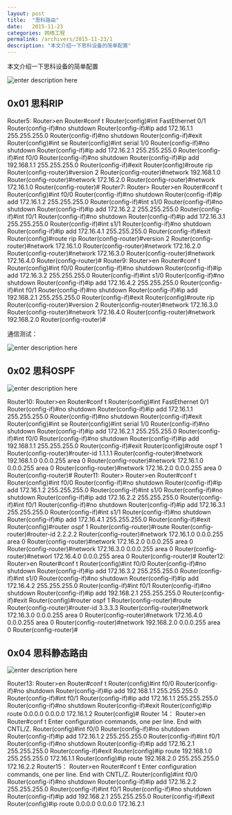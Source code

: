 ```yaml
---
layout: post
title:  "思科路由"
date:   2015-11-23
categories: 网络工程
permalink: /archivers/2015-11-23/1
description: "本文介绍一下思科设备的简单配置"
---
```

本文介绍一下思科设备的简单配置
<!--more-->

![enter description here][1]


  
  
## 0x01 思科RIP

Router5:
Router>en
Router#conf t
Router(config)#int FastEthernet 0/1
Router(config-if)#no shutdown
Router(config-if)#ip add 172.16.1.1 255.255.255.0
Router(config-if)#no shutdown
Router(config-if)#exit
Router(config)#int se
Router(config)#int serial 1/0
Router(config-if)#no shutdown
Router(config-if)#ip add 172.16.2.1 255.255.255.0
Router(config-if)#int f0/0
Router(config-if)#no shutdown
Router(config-if)#ip add 192.168.1.1 255.255.255.0
Router(config-if)#exit
Router(config)#route rip
Router(config-router)#version 2
Router(config-router)#network 192.168.1.0
Router(config-router)#network 172.16.2.0
Router(config-router)#network 172.16.1.0
Router(config-router)#
Router7:
Router>
Router>en
Router#conf t
Router(config)#int f0/0
Router(config-if)#no shutdown
Router(config-if)#ip add 172.16.1.2 255.255.255.0
Router(config-if)#int s1/0
Router(config-if)#no shutdown
Router(config-if)#ip add 172.16.2.2 255.255.255.0
Router(config-if)#int f0/1
Router(config-if)#no shutdown
Router(config-if)#ip add 172.16.3.1 255.255.255.0
Router(config-if)#int s1/1
Router(config-if)#no shutdown
Router(config-if)#ip add 172.16.4.1 255.255.255.0
Router(config-if)#exit
Router(config)#route rip
Router(config-router)#version 2
Router(config-router)#network 172.16.1.0
Router(config-router)#network 172.16.2.0
Router(config-router)#network 172.16.3.0
Router(config-router)#network 172.16.4.0
Router(config-router)#
Router9:
Router>en
Router#conf t
Router(config)#int f0/0
Router(config-if)#no shutdown
Router(config-if)#ip add 172.16.3.2 255.255.255.0
Router(config-if)#int s1/0
Router(config-if)#no shutdown
Router(config-if)#ip add 172.16.4.2 255.255.255.0
Router(config-if)#int f0/1
Router(config-if)#no shutdown
Router(config-if)#ip add 192.168.2.1 255.255.255.0
Router(config-if)#exit
Router(config)#route rip
Router(config-router)#version 2
Router(config-router)#network 172.16.3.0
Router(config-router)#network 172.16.4.0
Router(config-router)#network 192.168.2.0
Router(config-router)#

通信测试：

![enter description here][2]


## 0x02 思科OSPF

![enter description here][3]

Router10:
Router>en
Router#conf t
Router(config)#int FastEthernet 0/1
Router(config-if)#no shutdown
Router(config-if)#ip add 172.16.1.1 255.255.255.0
Router(config-if)#no shutdown
Router(config-if)#exit
Router(config)#int se
Router(config)#int serial 1/0
Router(config-if)#no shutdown
Router(config-if)#ip add 172.16.2.1 255.255.255.0
Router(config-if)#int f0/0
Router(config-if)#no shutdown
Router(config-if)#ip add 192.168.1.1 255.255.255.0
Router(config-if)#exit
Router(config)#route ospf 1
Router(config-router)#router-id 1.1.1.1
Router(config-router)#network 192.168.1.0 0.0.0.255 area 0
Router(config-router)#network 172.16.1.0 0.0.0.255 area 0
Router(config-router)#network 172.16.2.0 0.0.0.255 area 0
Router(config-router)#
Router11:
Router>
Router>en
Router#conf t
Router(config)#int f0/0
Router(config-if)#no shutdown
Router(config-if)#ip add 172.16.1.2 255.255.255.0
Router(config-if)#int s1/0
Router(config-if)#no shutdown
Router(config-if)#ip add 172.16.2.2 255.255.255.0
Router(config-if)#int f0/1
Router(config-if)#no shutdown
Router(config-if)#ip add 172.16.3.1 255.255.255.0
Router(config-if)#int s1/1
Router(config-if)#no shutdown
Router(config-if)#ip add 172.16.4.1 255.255.255.0
Router(config-if)#exit
Router(config)#router ospf 1
Router(config-router)#route
Router(config-router)#router-id 2.2.2.2
Router(config-router)#network 172.16.1.0 0.0.0.255 area 0
Router(config-router)#network 172.16.2.0 0.0.0.255 area 0
Router(config-router)#network 172.16.3.0 0.0.0.255 area 0
Router(config-router)#networl 172.16.4.0 0.0.0.255 area 0
Router(config-router)#
Router12:
Router>en
Router#conf t
Router(config)#int f0/0
Router(config-if)#no shutdown
Router(config-if)#ip add 172.16.3.2 255.255.255.0
Router(config-if)#int s1/0
Router(config-if)#no shutdown
Router(config-if)#ip add 172.16.4.2 255.255.255.0
Router(config-if)#int f0/1
Router(config-if)#no shutdown
Router(config-if)#ip add 192.168.2.1 255.255.255.0
Router(config-if)#exit
Router(config)#router ospf 1
Router(config-router)#route
Router(config-router)#router-id 3.3.3.3
Router(config-router)#network 172.16.3.0 0.0.0.255 area 0
Router(config-router)#network 172.16.4.0 0.0.0.255 area 0
Router(config-router)#network 192.168.2.0 0.0.0.255 area 0
Router(config-router)#

  
## 0x04 思科静态路由

![enter description here][4]


Router13:
Router>en
Router#conf t
Router(config)#int f0/0
Router(config-if)#no shutdown
Router(config-if)#ip add 192.168.1.1 255.255.255.0
Router(config-if)#int f0/1
Router(config-if)#ip add 172.16.1.1 255.255.255.0
Router(config-if)#no shutdown
Router(config-if)#exit
Router(config)#ip route 0.0.0.0 0.0.0.0 172.16.1.2
Router(config)#
Router 14：
Router>en
Router#conf t
Enter configuration commands, one per line. End with CNTL/Z.
Router(config)#int f0/0
Router(config-if)#no shutdown
Router(config-if)#ip add 172.16.1.2 255.255.255.0
Router(config-if)#int f0/1
Router(config-if)#no shutdown
Router(config-if)#ip add 172.16.2.1 255.255.255.0
Router(config-if)#exit
Router(config)#ip route 192.168.1.0 255.255.255.0 172.16.1.1
Router(config)#ip route 192.168.2.0 255.255.255.0 172.16.2.2
Router15：
Router>en
Router#conf t
Enter configuration commands, one per line. End with CNTL/Z.
Router(config)#int f0/0
Router(config-if)#no shutdown
Router(config-if)#ip add 172.16.2.2 255.255.255.0
Router(config-if)#int f0/1
Router(config-if)#no shutdown
Router(config-if)#ip add 192.168.2.1 255.255.255.0
Router(config-if)#exit
Router(config)#ip route 0.0.0.0 0.0.0.0 172.16.2.1

  [1]: http://rvn0xsy.oss-cn-shanghai.aliyuncs.com/2018-3-16/0x01.png "0x01"
  [2]: http://rvn0xsy.oss-cn-shanghai.aliyuncs.com/2018-3-16/0x02.png "0x02"
  [3]: http://rvn0xsy.oss-cn-shanghai.aliyuncs.com/2018-3-16/0x03.png "0x03"
  [4]: http://rvn0xsy.oss-cn-shanghai.aliyuncs.com/2018-3-16/0x04.png "0x04"